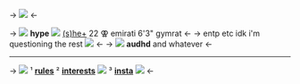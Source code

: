 -> ![](https://cdn.discordapp.com/attachments/611966558524407818/1052130682727571466/4523.jpg) <- 

-> ![](https://cdn.discordapp.com/attachments/611966558524407818/967184496766103552/4094.gif) **hype** ![](https://cdn.discordapp.com/attachments/611966558524407818/967185691995951174/4100.gif) [(s)he+](https://en.pronouns.page/@hype) 22 ⚢ emirati 6'3" gymrat <-
-> entp etc idk i'm questioning the rest ![](https://cdn.discordapp.com/attachments/611966558524407818/967185293365112852/4098.gif) <-
-> ![](https://cdn.discordapp.com/attachments/611966558524407818/967221560807161916/4103.gif) **audhd** and whatever <-
***
-> ![](https://cdn.discordapp.com/attachments/611966558524407818/967184737573671028/4096.gif) ¹ [**rules**](https://rentry.org/dontinteract) ² [**interests**](https://rentry.org/hypes) ![](https://cdn.discordapp.com/attachments/611966558524407818/967184645865218139/4095.gif) ³ [**insta**](https://instagram.com/hypehatesyou) ![](https://cdn.discordapp.com/attachments/611966558524407818/967184746989899816/4097.gif) <-